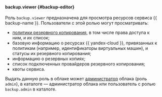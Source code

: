 #### backup.viewer {#backup-editor}

Роль `backup.viewer` предназначена для просмотра ресурсов сервиса {{ backup-name }}. Пользователи с этой ролью могут просматривать:

* [политики резервного копирования](../backup/concepts/policy.md), в том числе права доступа к ним, и их список;
* базовую информацию о ресурсах {{ yandex-cloud }}, привязанных к политикам (например, идентификаторы виртуальных машин), и статусы их резервного копирования;
* информацию о резервных копиях;
* список подключенных провайдеров резервного копирования;
* квоты сервиса.

Выдать данную роль в облаке может [администратор](#admin) облака (роль `admin`), в каталоге — администратор облака или пользователь с ролью `backup.admin` в каталоге.
